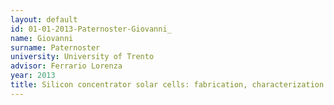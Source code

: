 ```yaml
---
layout: default 
id: 01-01-2013-Paternoster-Giovanni_
name: Giovanni 
surname: Paternoster
university: University of Trento
advisor: Ferrario Lorenza
year: 2013
title: Silicon concentrator solar cells: fabrication, characterization and development of innovative designs
---
```

